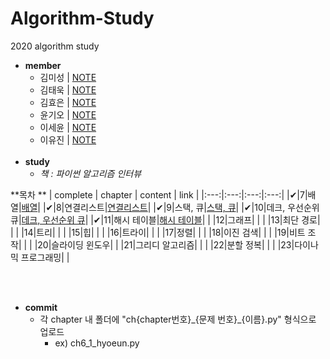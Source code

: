 # Algorithm-Study
2020 algorithm study

* **member**
  - 김미성 | [NOTE]()
  - 김태욱 | [NOTE]()
  - 김효은 | [NOTE](https://hyoeun-log.tistory.com/)
  - 윤기오 | [NOTE]()
  - 이세윤 | [NOTE](https://blog.naver.com/ericalee97)
  - 이유진 | [NOTE]()
<br><br>
* **study**
  - _책 : 파이썬 알고리즘 인터뷰_

**목차 **
| complete | chapter | content | link |
|:---:|:---:|:---:|:---:|
|✔|7|배열|[배열](https://github.com/hyo-eun-kim/algorithm-study/tree/main/ch07)|
|✔|8|연결리스트|[연결리스트](https://github.com/hyo-eun-kim/algorithm-study/tree/main/ch08)|
|✔|9|스택, 큐|[스택, 큐](https://github.com/hyo-eun-kim/algorithm-study/tree/main/ch09)|
|✔|10|데크, 우선순위 큐|[데크, 우선순위 큐](https://github.com/hyo-eun-kim/algorithm-study/tree/main/ch10)|
|✔|11|해시 테이블|[해시 테이블](https://github.com/hyo-eun-kim/algorithm-study/tree/main/ch11)|
| |12|그래프|  |
| |13|최단 경로|  |
| |14|트리|  |
| |15|힙|  |
| |16|트라이|  |
| |17|정렬|  |
| |18|이진 검색|  |
| |19|비트 조작| |
| |20|슬라이딩 윈도우|
| |21|그리디 알고리즘|  |
| |22|분할 정복|  |
| |23|다이나믹 프로그래밍|  |

<br><br>    
* **commit**
    - 각 chapter 내 폴더에 "ch{chapter번호}\_{문제 번호}\_{이름}.py" 형식으로 업로드
      - ex) ch6_1_hyoeun.py
 

